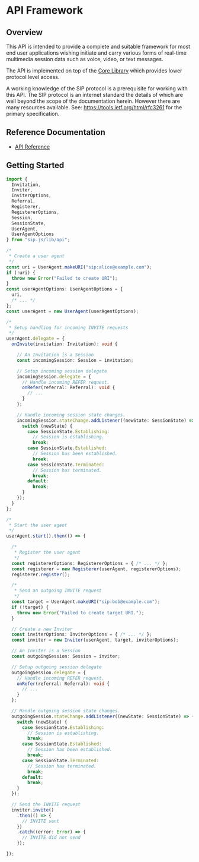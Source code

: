 # API Framework

## Overview

This API is intended to provide a complete and suitable framework for most end user applications wishing initiate and carry various forms of real-time multimedia session data such as voice, video, or text messages. 

The API is implemented on top of the [Core Library](./core.md) which provides lower protocol level access.

A working knowledge of the SIP protocol is a prerequisite for working with this API. The SIP protocol is an internet standard the details of which are well beyond the scope of the documentation herein. However there are many resources available. See: https://tools.ietf.org/html/rfc3261 for the primary specification.


## Reference Documentation

* [API Reference](./api/sip.js.md)

## Getting Started

```ts
import {
  Invitation,
  Inviter,
  InviterOptions,
  Referral,
  Registerer,
  RegistererOptions,
  Session,
  SessionState,
  UserAgent,
  UserAgentOptions
} from "sip.js/lib/api";

/*
 * Create a user agent
 */
const uri = UserAgent.makeURI("sip:alice@example.com");
if (!uri) {
  throw new Error("Failed to create URI");
}
const userAgentOptions: UserAgentOptions = {
  uri,
  /* ... */
};
const userAgent = new UserAgent(userAgentOptions);

/*
 * Setup handling for incoming INVITE requests
 */
userAgent.delegate = {
  onInvite(invitation: Invitation): void {

    // An Invitation is a Session
    const incomingSession: Session = invitation;

    // Setup incoming session delegate
    incomingSession.delegate = {
      // Handle incoming REFER request.
      onRefer(referral: Referral): void {
        // ...
      }
    };

    // Handle incoming session state changes.
    incomingSession.stateChange.addListener((newState: SessionState) => {
      switch (newState) {
        case SessionState.Establishing:
          // Session is establishing.
          break;
        case SessionState.Established:
          // Session has been established.
          break;
        case SessionState.Terminated:
          // Session has terminated.
          break;
        default:
          break;
      }
    });
  }
};

/*
 * Start the user agent
 */
userAgent.start().then(() => {

  /*
   * Register the user agent
   */
  const registererOptions: RegistererOptions = { /* ... */ };
  const registerer = new Registerer(userAgent, registererOptions);
  registerer.register();

  /*
   * Send an outgoing INVITE request
   */
  const target = UserAgent.makeURI("sip:bob@example.com");
  if (!target) {
    throw new Error("Failed to create target URI.");
  }

  // Create a new Inviter
  const inviterOptions: InviterOptions = { /* ... */ };
  const inviter = new Inviter(userAgent, target, inviterOptions);

  // An Inviter is a Session
  const outgoingSession: Session = inviter;

  // Setup outgoing session delegate
  outgoingSession.delegate = {
    // Handle incoming REFER request.
    onRefer(referral: Referral): void {
      // ...
    }
  };

  // Handle outgoing session state changes.
  outgoingSession.stateChange.addListener((newState: SessionState) => {
    switch (newState) {
      case SessionState.Establishing:
        // Session is establishing.
        break;
      case SessionState.Established:
        // Session has been established.
        break;
      case SessionState.Terminated:
        // Session has terminated.
        break;
      default:
        break;
    }
  });

  // Send the INVITE request
  inviter.invite()
    .then(() => {
      // INVITE sent
    })
    .catch((error: Error) => {
      // INVITE did not send
    });

});
```
